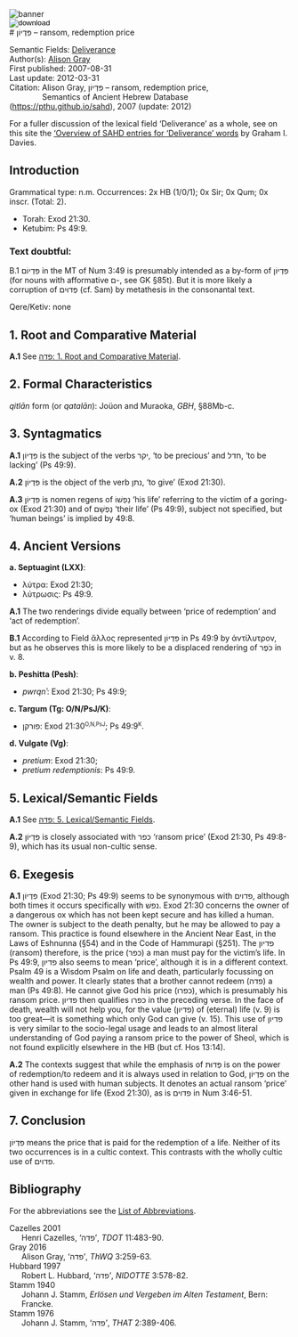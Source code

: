<html><body><img id="banner" src="/sahd/images/banners/banner.png" alt="banner" /></body></html>

<div><input id="download" title="Download/print the document" type="image" onclick="print_document()" src="/sahd/images/icons/download3.png" alt="download" /></div># פִּדְיוֹן – ransom, redemption price

Semantic Fields:
[Deliverance](../semantic_fields/deliverance.md)&nbsp;&nbsp;&nbsp;<br>Author(s):
[Alison Gray](../contributors/alison_gray.md)<br>
First published: 2007-08-31<br>Last update: 2012-03-31 <br>Citation: Alison Gray, פִּדְיוֹן – ransom, redemption price, <br>                    &nbsp;&nbsp;&nbsp;&nbsp;&nbsp;&nbsp;&nbsp;&nbsp;&nbsp;&nbsp;&nbsp;&nbsp;&nbsp;&nbsp;                    Semantics of Ancient Hebrew Database (https://pthu.github.io/sahd), 2007 (update: 2012)


For a fuller discussion of the lexical field ‘Deliverance’ as a whole, see on this site the 
<a href="/sahd/miscellaneous/overview_deliverance/">‘Overview
of SAHD entries for ‘Deliverance’ words</a> by Graham I. Davies.


## Introduction

Grammatical type: n.m.
Occurrences: 2x HB (1/0/1); 0x Sir; 0x Qum; 0x inscr. (Total: 2).

* Torah: Exod 21:30.
* Ketubim: Ps 49:9.

### Text doubtful:

B.1 <span dir="rtl">פִּדְיוֹם</span> in the MT of Num 3:49 is presumably intended as a by-form of <span dir="rtl">פִּדְיוֹן</span> (for nouns with afformative  <span dir="rtl">ם</span>-, see GK §85t). But it is more
likely a corruption of <span dir="rtl">פְּדוּיִם</span> (cf. Sam) by metathesis in the consonantal text.

Qere/Ketiv: none

## 1. Root and Comparative Material

<b>A.1</b> See 
<a href="/sahd/words/to_liberate/#1-root-and-comparative-material"><span dir="rtl">פדה</span>: 1. Root and Comparative Material</a>.


## 2. Formal Characteristics

<i>qitlān</i> form (or <i>qatalān</i>): Joüon and Muraoka, <i>GBH</i>, §88Mb-c.

## 3. Syntagmatics

<b>A.1</b> <span dir="rtl">פִּדְיוֹן</span> is the subject of the verbs <span dir="rtl">יקר</span>, ‘to be precious’ and <span dir="rtl">חדל</span>, ‘to be lacking’ (Ps 49:9).

<b>A.2</b> <span dir="rtl">פִּדְיוֹן</span> is the object of the verb <span dir="rtl">נתן</span>, ‘to give’ (Exod 21:30).

<b>A.3</b>   <span dir="rtl">פִּדְיוֹן</span> is nomen regens of  <span dir="rtl">נַפְשׁוֹ</span> ‘his life’ referring to the victim of a goring-ox (Exod 21:30) and of <span dir="rtl">נַפְשָׁם</span> ‘their life’ (Ps 49:9), subject not specified, but ‘human beings’ is implied by 49:8.

## 4. Ancient Versions

<b>a. Septuagint (LXX)</b>:

* λύτρα: Exod 21:30;
* λύτρωσις: Ps 49:9.

<b>A.1</b>  The two renderings divide equally between ‘price of redemption’ and ‘act of redemption’.

<b>B.1</b>  According to Field ἄλλος represented <span dir="rtl">פִּדְיוֹן</span> in Ps 49:9 by ἀντίλυτρον, but as he observes this is more likely to be a displaced
rendering of  <span dir="rtl">כֹּפֶר</span> in v. 8.

<b>b. Peshitta (Pesh)</b>:

* <i>pwrqnʾ</i>: Exod 21:30; Ps 49:9;

<b>c. Targum (Tg: O/N/PsJ/K)</b>:

* <span dir="rtl">פורקן</span>: Exod 21:30<small><sup>O,N,PsJ</sup></small>;
Ps 49:9<small><sup>K</sup></small>.

<b>d. Vulgate (Vg)</b>:

* <i>pretium</i>: Exod 21:30;
* <i>pretium</i> <i>redemptionis</i>: Ps 49:9.

## 5. Lexical/Semantic Fields


<b>A.1</b>  See <a href="/sahd/words/to_liberate/#5-lexicalsemantic-fields"><span dir="rtl">פדה</span>: 5. Lexical/Semantic Fields</a>.


<b>A.2</b>  <span dir="rtl">פִּדְיוֹן</span> is closely associated with  <span dir="rtl">כפר</span> ‘ransom price’ (Exod 21:30, Ps 49:8-9), which has its usual non-cultic sense.

## 6. Exegesis


<b>A.1</b> <span dir="rtl">פִּדְיוֹן</span> (Exod 21:30; Ps 49:9) seems to be synonymous with <span dir="rtl">פדוים</span>, although both times it occurs specifically with <span dir="rtl">נפשׁ</span>. Exod 21:30
concerns the owner of a dangerous ox which has not been kept secure and has killed a human. The owner is subject to the death penalty, but he may be allowed to pay a ransom. This practice is found elsewhere in the
Ancient Near East, in the Laws of Eshnunna (§54) and in the Code of Hammurapi (§251). The <span dir="rtl">פדיון</span> (ransom) therefore, is the price (<span dir="rtl">כפר</span>) a man must pay for the
victim’s life. In Ps 49:9, <span dir="rtl">פדיון</span> also seems to mean ‘price’, although it is in a different context. Psalm 49 is a Wisdom Psalm on life and death, particularly focussing on wealth and power. It clearly states that a brother cannot redeem (<span dir="rtl">פדה</span>) a man (Ps 49:8). He cannot give God his price (<span dir="rtl">כפרו</span>), which is presumably his ransom price. <span dir="rtl">פדיון</span> then qualifies <span dir="rtl">כפרו</span> in the preceding verse. In the face of death, wealth will not help you, for the value (<span dir="rtl">פדיון</span>) of (eternal) life (v. 9) is too great—it is something which only God can give (v. 15). This use of <span dir="rtl">פדיון</span> is very similar to the socio-legal usage and leads to an almost literal understanding of God paying a ransom price to the power of Sheol, which is not found explicitly elsewhere in the HB (but cf. Hos 13:14).

<b>A.2</b>  The contexts suggest that while the emphasis of <span dir="rtl">פְּדוּת</span> is on the power of redemption/to redeem and it is always used in relation to God, <span dir="rtl">פִּדְיוֹן</span> on the other hand is used with human subjects. It denotes an actual ransom ‘price’ given in exchange for life (Exod 21:30), as is
 <span dir="rtl">פדוים</span> in Num 3:46-51.

## 7. Conclusion

 <span dir="rtl">פִּדְיוֹן</span> means the price that is paid for the redemption of a life. Neither of its two occurrences is in a cultic context. This contrasts with the wholly cultic use of <span dir="rtl">פדוים</span>.

## Bibliography

For the abbreviations see the 
<a href="/sahd/store/abbreviations/">List of Abbreviations</a>.


<div style="padding-left: 22px; text-indent: -22px;">
Cazelles 2001<br>
Henri Cazelles, ‘<span dir="rtl">פדה</span>’, <i>TDOT</i> 11:483-90.
</div>

<div style="padding-left: 22px; text-indent: -22px;">
Gray 2016<br>
Alison Gray, ‘<span dir="rtl">פדה</span>’, <i>ThWQ</i> 3:259-63.
</div>

<div style="padding-left: 22px; text-indent: -22px;">
Hubbard 1997<br>
Robert L. Hubbard, ‘<span dir="rtl">פדה</span>’, <i>NIDOTTE</i> 3:578-82.
</div>

<div style="padding-left: 22px; text-indent: -22px;">
Stamm 1940<br>
Johann J. Stamm, <i>Erlösen und Vergeben im Alten Testament</i>, Bern: Francke.
</div>

<div style="padding-left: 22px; text-indent: -22px;">
Stamm 1976<br>
Johann J. Stamm, ‘<span dir="rtl">פדה</span>’, <i>THAT</i> 2:389-406.
</div>

